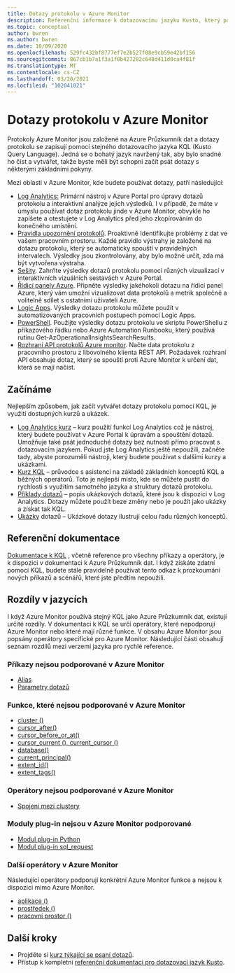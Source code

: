 ```yaml
---
title: Dotazy protokolu v Azure Monitor
description: Referenční informace k dotazovacímu jazyku Kusto, který používá Azure Monitor. Obsahuje další prvky specifické pro Azure Monitor a elementy, které nejsou podporovány v dotazech protokolu Azure Monitor.
ms.topic: conceptual
author: bwren
ms.author: bwren
ms.date: 10/09/2020
ms.openlocfilehash: 529fc432bf8777ef7e2b527f08e9cb59e42bf156
ms.sourcegitcommit: 867cb1b7a1f3a1f0b427282c648d411d0ca4f81f
ms.translationtype: MT
ms.contentlocale: cs-CZ
ms.lasthandoff: 03/20/2021
ms.locfileid: "102041021"
---
```

# <a name="log-queries-in-azure-monitor"></a>Dotazy protokolu v Azure Monitor
Protokoly Azure Monitor jsou založené na Azure Průzkumník dat a dotazy protokolu se zapisují pomocí stejného dotazovacího jazyka KQL (Kusto Query Language). Jedná se o bohatý jazyk navržený tak, aby bylo snadné ho číst a vytvářet, takže byste měli být schopni začít psát dotazy s některými základními pokyny.

Mezi oblasti v Azure Monitor, kde budete používat dotazy, patří následující:

- [Log Analytics:](../logs/log-analytics-overview.md) Primární nástroj v Azure Portal pro úpravy dotazů protokolu a interaktivní analýze jejich výsledků. I v případě, že máte v úmyslu používat dotaz protokolu jinde v Azure Monitor, obvykle ho zapíšete a otestujete v Log Analytics před jeho zkopírováním do konečného umístění.
- [Pravidla upozornění protokolů](../alerts/alerts-overview.md). Proaktivně Identifikujte problémy z dat ve vašem pracovním prostoru.  Každé pravidlo výstrahy je založené na dotazu protokolu, který se automaticky spouští v pravidelných intervalech.  Výsledky jsou zkontrolovány, aby bylo možné určit, zda má být vytvořena výstraha.
- [Sešity](../visualize/workbooks-overview.md). Zahrňte výsledky dotazů protokolu pomocí různých vizualizací v interaktivních vizuálních sestavách v Azure Portal.
- [Řídicí panely Azure](../visualize/tutorial-logs-dashboards.md). Připněte výsledky jakéhokoli dotazu na řídicí panel Azure, který vám umožní vizualizovat data protokolů a metrik společně a volitelně sdílet s ostatními uživateli Azure.
- [Logic Apps](../logs/logicapp-flow-connector.md).  Výsledky dotazu protokolu můžete použít v automatizovaných pracovních postupech pomocí Logic Apps.
- [PowerShell](/powershell/module/az.operationalinsights/get-azoperationalinsightssearchresult). Použijte výsledky dotazu protokolu ve skriptu PowerShellu z příkazového řádku nebo Azure Automation Runbooku, který používá rutinu Get-AzOperationalInsightsSearchResults.
- [Rozhraní API protokolů Azure monitor](https://dev.loganalytics.io). Načte data protokolu z pracovního prostoru z libovolného klienta REST API.  Požadavek rozhraní API obsahuje dotaz, který se spouští proti Azure Monitor k určení dat, která se mají načíst.

## <a name="getting-started"></a>Začínáme
Nejlepším způsobem, jak začít vytvářet dotazy protokolu pomocí KQL, je využití dostupných kurzů a ukázek.

- [Log Analytics kurz](./log-analytics-tutorial.md) – kurz použití funkcí Log Analytics což je nástroj, který budete používat v Azure Portal k úpravám a spouštění dotazů. Umožňuje také psát jednoduché dotazy bez nutnosti přímo pracovat s dotazovacím jazykem. Pokud jste Log Analytics ještě nepoužili, začněte tady, abyste porozuměli nástroji, který budete používat s dalšími kurzy a ukázkami.
- [Kurz KQL](/azure/data-explorer/kusto/query/tutorial?pivots=azuremonitor) – průvodce s asistencí na základě základních konceptů KQL a běžných operátorů. Toto je nejlepší místo, kde se můžete pustit do rychlosti s využitím samotného jazyka a struktury dotazů protokolu. 
- [Příklady dotazů](../logs/example-queries.md) – popis ukázkových dotazů, které jsou k dispozici v Log Analytics. Dotazy můžete použít beze změny nebo je použít jako ukázky a získat tak KQL.
- [Ukázky](/azure/data-explorer/kusto/query/samples?pivots=azuremonitor) dotazů – Ukázkové dotazy ilustrují celou řadu různých konceptů.



## <a name="reference-documentation"></a>Referenční dokumentace
[Dokumentace k KQL](/azure/data-explorer/kusto/query/) , včetně reference pro všechny příkazy a operátory, je k dispozici v dokumentaci k Azure Průzkumník dat. I když získáte zdatní pomocí KQL, budete stále pravidelně používat tento odkaz k prozkoumání nových příkazů a scénářů, které jste předtím nepoužili.


## <a name="language-differences"></a>Rozdíly v jazycích
I když Azure Monitor používá stejný KQL jako Azure Průzkumník dat, existují určité rozdíly. V dokumentaci k KQL se určí operátory, které nepodporují Azure Monitor nebo které mají různé funkce. V obsahu Azure Monitor jsou popsány operátory specifické pro Azure Monitor. Následující části obsahují seznam rozdílů mezi verzemi jazyka pro rychlé reference.

### <a name="statements-not-supported-in-azure-monitor"></a>Příkazy nejsou podporované v Azure Monitor

* [Alias](/azure/kusto/query/aliasstatement)
* [Parametry dotazů](/azure/kusto/query/queryparametersstatement)

### <a name="functions-not-supported-in-azure-monitor"></a>Funkce, které nejsou podporované v Azure Monitor

* [cluster ()](/azure/kusto/query/clusterfunction)
* [cursor_after()](/azure/kusto/query/cursorafterfunction)
* [cursor_before_or_at()](/azure/kusto/query/cursorbeforeoratfunction)
* [cursor_current (), current_cursor ()](/azure/kusto/query/cursorcurrent)
* [database()](/azure/kusto/query/databasefunction)
* [current_principal()](/azure/kusto/query/current-principalfunction)
* [extent_id()](/azure/kusto/query/extentidfunction)
* [extent_tags()](/azure/kusto/query/extenttagsfunction)

### <a name="operators-not-supported-in-azure-monitor"></a>Operátory nejsou podporované v Azure Monitor

* [Spojení mezi clustery](/azure/kusto/query/joincrosscluster)

### <a name="plugins-not-supported-in-azure-monitor"></a>Moduly plug-in nejsou v Azure Monitor podporované

* [Modul plug-in Python](/azure/kusto/query/pythonplugin)
* [Modul plug-in sql_request](/azure/kusto/query/sqlrequestplugin)


### <a name="additional-operators-in-azure-monitor"></a>Další operátory v Azure Monitor
Následující operátory podporují konkrétní Azure Monitor funkce a nejsou k dispozici mimo Azure Monitor.

* [aplikace ()](../logs/app-expression.md)
* [prostředek ()](./resource-expression.md)
* [pracovní prostor ()](../logs/workspace-expression.md)

## <a name="next-steps"></a>Další kroky
- Projděte si [kurz týkající se psaní dotazů](/azure/data-explorer/kusto/query/tutorial?pivots=azuremonitor).
- Přístup k kompletní [referenční dokumentaci pro dotazovací jazyk Kusto](/azure/kusto/query/).